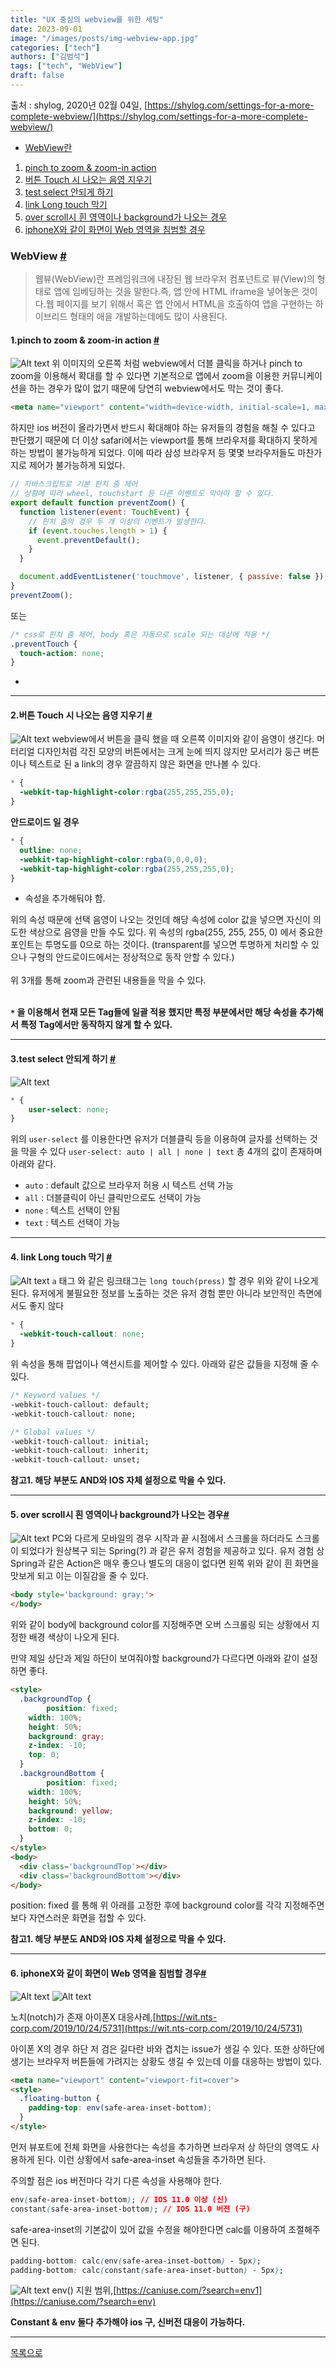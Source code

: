 ```yaml
---
title: "UX 중심의 webview를 위한 세팅"
date: 2023-09-01 
image: "/images/posts/img-webview-app.jpg"
categories: ["tech"]
authors: ["김범석"]
tags: ["tech", "WebView"]
draft: false
---
```




출처 : shylog,  2020년 02월 04일, [https://shylog.com/settings-for-a-more-complete-webview/](https://shylog.com/settings-for-a-more-complete-webview/)<br>

- [WebView란](#aria)
1. [pinch to zoom & zoom-in action](#zoom)
2. [버튼 Touch 시 나오는 음영 지우기](#touch)
3. [test select 안되게 하기](#select)
4. [link Long touch 막기](#long)
5. [over scroll시 흰 영역이나 background가 나오는 경우](#scroll)
6. [iphoneX와 같이 화면이 Web 영역을 침범할 경우](#iphoneX)

### WebView <a id="aria" href="#aria">#</a>


>웹뷰(WebView)란 프레임워크에 내장된 웹 브라우저 컴포넌트로 뷰(View)의 형태로 앱에 임베딩하는 것을 말한다.즉, 앱 안에 HTML iframe을 넣어놓은 것이다.웹 페이지를 보기 위해서 혹은 앱 안에서 HTML을 호출하여 앱을 구현하는 하이브리드 형태의 애을 개발하는데에도 많이 사용된다.

#### 1.pinch to zoom & zoom-in action <a id="zoom" href="#zoom">#</a>
![Alt text](/public/images/post-9/pinch-to-zoom-example.jpg "pinch to zoom example")
위 이미지의 오른쪽 처럼 webview에서 더블 클릭을 하거나 pinch to zoom을 이용해서 확대를 할 수 있다면  기본적으로 앱에서 zoom을 이용한 커뮤니케이션을 하는 경우가 많이 없기 때문에 당연히 webview에서도 막는 것이 좋다.
```html
<meta name="viewport" content="width=device-width, initial-scale=1, maximum-scale=1.0, minimum-scale=1, user-scalable=0">
```

하지만 ios 버전이 올라가면서 반드시 확대해야 하는 유저들의 경험을 해칠 수 있다고 판단했기 때문에 더 이상 safari에서는 viewport를 통해 브라우저를 확대하지 못하게 하는 방법이 불가능하게 되었다.  이에 따라 삼성 브라우저 등 몇몇 브라우저들도 마찬가지로 제어가 불가능하게 되었다.
```javascript
// 자바스크립트로 기본 핀치 줌 제어
// 상황에 따라 wheel, touchstart 등 다른 이벤트도 막아야 할 수 있다.
export default function preventZoom() {
  function listener(event: TouchEvent) {
    // 핀치 줌의 경우 두 개 이상의 이벤트가 발생한다.
    if (event.touches.length > 1) {
      event.preventDefault();
    }
  }

  document.addEventListener('touchmove', listener, { passive: false });
}
preventZoom();
```
또는
```css
/* css로 핀치 줌 제어, body 혹은 자동으로 scale 되는 대상에 적용 */
.preventTouch {
  touch-action: none;
}
```
- 
---

#### 2.버튼 Touch 시 나오는 음영 지우기 <a id="touch" href="#touch">#</a>
![Alt text](/public/images/post-9/shadow-example.jpg "shadow example")
webview에서 버튼을 클릭 했을 때 오른쪽 이미지와 같이 음영이 생긴다. 머터리얼 디자인처럼 각진 모양의 버튼에서는 크게 눈에 띄지 않지만 모서리가 둥근 버튼이나 텍스트로 된 a link의 경우 깔끔하지 않은 화면을 만나볼 수 있다.
```css
* {
  -webkit-tap-highlight-color:rgba(255,255,255,0);
}
```

**안드로이드 일 경우**
```CSS
* {
  outline: none;
  -webkit-tap-highlight-color:rgba(0,0,0,0);
  -webkit-tap-highlight-color:rgba(255,255,255,0);
}
```
- 속성을 추가해둬야 함.

위의 속성 때문에 선택 음영이 나오는 것인데 해당 속성에 color 값을 넣으면 자신이 의도한 색상으로 음영을 만들 수도 있다. 위 속성의 rgba(255, 255, 255, 0) 에서 중요한 포인트는 투명도를 0으로 하는 것이다. (transparent를 넣으면 투명하게 처리할 수 있으나 구형의 안드로이드에서는 정상적으로 동작 안할 수 있다.)<br><br>
위 3개를 통해 zoom과 관련된 내용들을 막을 수 있다.<br><br>

**`*` 을 이용해서 현재 모든 Tag들에 일괄 적용 했지만 특정 부분에서만 해당 속성을 추가해서 특정 Tag에서만 동작하지 않게 할 수 있다.**

---
#### 3.test select 안되게 하기 <a id="select" href="#select">#</a>
![Alt text](/public/images/post-9/test-select-example.jpg "test select example")

```css
* {
	user-select: none;
}
```
위의 `user-select` 를 이용한다면 유저가 더블클릭 등을 이용하여 글자를 선택하는 것을 막을 수 있다
`user-select: auto | all | none | text` 총 4개의 값이 존재하며 아래와 같다.

- `auto` : default 값으로 브라우저 허용 시 텍스트 선택 가능
- `all` : 더블클릭이 아닌 클릭만으로도 선택이 가능
- `none` : 텍스트 선택이 안됨
- `text` : 텍스트 선택이 가능

---
#### 4. link Long touch 막기 <a id="long" href="#long">#</a>
![Alt text](/public/images/post-9/long-touch-example.jpg "long-touch-example")
`a` 태그 와 같은 링크태그는 `long touch(press)` 할 경우 위와 같이 나오게 된다. 유저에게 불필요한 정보를 노출하는 것은 유저 경험 뿐만 아니라 보안적인 측면에서도 좋지 않다
```css
* {
  -webkit-touch-callout: none;
}
```
위 속성을 통해 팝업이나 액션시트를 제어할 수 있다. 아래와 같은 값들을 지정해 줄 수 있다.
```css
/* Keyword values */
-webkit-touch-callout: default;
-webkit-touch-callout: none;

/* Global values */
-webkit-touch-callout: initial;
-webkit-touch-callout: inherit;
-webkit-touch-callout: unset;
```
**참고1. 해당 부분도 AND와 IOS 자체 설정으로 막을 수 있다.**

---
#### 5. over scroll시 흰 영역이나 background가 나오는 경우<a id="scroll" href="#scroll">#</a>
![Alt text](/public/images/post-9/scroll-example.jpg "scroll-example")
PC와 다르게 모바일의 경우 시작과 끝 시점에서 스크롤을 하더라도 스크롤이 되었다가 원상복구 되는 Spring(?) 과 같은 유저 경험을 제공하고 있다. 유저 경험 상 Spring과 같은 Action은 매우 좋으나 별도의 대응이 없다면 왼쪽 위와 같이 흰 화면을 맛보게 되고 이는 이질감을 줄 수 있다. 
```html
<body style='background: gray;'>
</body>
```
위와 같이 body에 background color를 지정해주면 오버 스크롤링 되는 상황에서 지정한 배경 색상이 나오게 된다.

만약 제일 상단과 제일 하단이 보여줘야할 background가 다르다면 아래와 같이 설정하면 좋다.
```html
<style>
  .backgroundTop {
		position: fixed;
  	width: 100%;
  	height: 50%;
  	background: gray;
  	z-index: -10;
  	top: 0;    
  }
  .backgroundBottom {
		position: fixed;
  	width: 100%;
  	height: 50%;
  	background: yellow;
  	z-index: -10;
  	bottom: 0;
  }
</style>
<body>
  <div class='backgroundTop'></div>
  <div class='backgroundBottom'></div>
</body>
```

position: fixed 를 통해 위 아래를 고정한 후에 background color를 각각 지정해주면 보다 자연스러운 화면을 접할 수 있다.

**참고1. 해당 부분도 AND와 IOS 자체 설정으로 막을 수 있다.**

---
#### 6. iphoneX와 같이 화면이 Web 영역을 침범할 경우<a id="iphoneX" href="#iphoneX">#</a>
![Alt text](/public/images/post-9/web-Invasion-example.jpg "web-Invasion-example")
![Alt text](/public/images/post-9/web-Invasion-example2.jpg "web-Invasion-example")



 노치(notch)가 존재 아이폰X 대응사례,[https://wit.nts-corp.com/2019/10/24/5731](https://wit.nts-corp.com/2019/10/24/5731)

아이폰 X의 경우 하단 저 검은 길다란 바와 겹치는 issue가 생길 수 있다. 또한 상하단에 생기는 브라우저 버튼들에 가려지는 상황도 생길 수 있는데 이를 대응하는 방법이 있다.

```html
<meta name="viewport" content="viewport-fit=cover">
<style>
  .floating-button {
    padding-top: env(safe-area-inset-bottom);
  }
</style>
```
먼저 뷰포트에 전체 화면을 사용한다는 속성을 추가하면 브라우저 상 하단의 영역도 사용하게 된다. 이런 상황에서 safe-area-inset 속성들을 추가하면 된다.

주의할 점은 ios 버전마다 각기 다른 속성을 사용해야 한다.

```css
env(safe-area-inset-bottom); // IOS 11.0 이상 (신)
constant(safe-area-inset-bottom); // IOS 11.0 버전 (구)
```
safe-area-inset의 기본값이 있어 값을 수정을 해야한다면 calc를 이용하여 조절해주면 된다.

```css
padding-bottom: calc(env(safe-area-inset-bottom) - 5px);
padding-bottom: calc(constant(safe-area-inset-button) - 5px);
```


![Alt text](/public/images/post-9/env-support.jpg "env-support")
env() 지원 범위,[https://caniuse.com/?search=env1](https://caniuse.com/?search=env)


**Constant & env 둘다 추가해야 ios 구, 신버전 대응이 가능하다.**


---
[목록으로](/)
